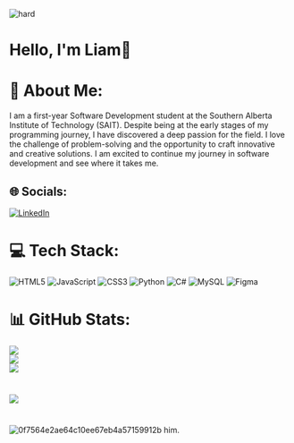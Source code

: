 ![hard](https://user-images.githubusercontent.com/115582651/220806898-8e4903f2-962e-4b44-8cb2-6664f5f34e2a.gif)


# Hello, I'm Liam👋

# 💫 About Me:
I am a first-year Software Development student at the Southern Alberta Institute of Technology (SAIT). Despite being at the early stages of my programming journey, I have discovered a deep passion for the field. I love the challenge of problem-solving and the opportunity to craft innovative and creative solutions. I am excited to continue my journey in software development and see where it takes me.

## 🌐 Socials:

[![LinkedIn](https://img.shields.io/badge/LinkedIn-%230077B5.svg?logo=linkedin&logoColor=white)](https://www.linkedin.com/in/liam-marrie-57a847257/)

# 💻 Tech Stack:

![HTML5](https://img.shields.io/badge/html5-%23E34F26.svg?style=for-the-badge&logo=html5&logoColor=white) ![JavaScript](https://img.shields.io/badge/javascript-%23323330.svg?style=for-the-badge&logo=javascript&logoColor=%23F7DF1E) ![CSS3](https://img.shields.io/badge/css3-%231572B6.svg?style=for-the-badge&logo=css3&logoColor=white) ![Python](https://img.shields.io/badge/python-3670A0?style=for-the-badge&logo=python&logoColor=ffdd54) ![C#](https://img.shields.io/badge/c%23-%23239120.svg?style=for-the-badge&logo=c-sharp&logoColor=white) ![MySQL](https://img.shields.io/badge/mysql-%2300f.svg?style=for-the-badge&logo=mysql&logoColor=white) ![Figma](https://img.shields.io/badge/figma-%23F24E1E.svg?style=for-the-badge&logo=figma&logoColor=white)

# 📊 GitHub Stats:

![](https://github-readme-stats.vercel.app/api?username=LiamMarrie&theme=blueberry&hide_border=false&include_all_commits=true&count_private=false)<br/>
![](https://github-readme-streak-stats.herokuapp.com/?user=LiamMarrie&theme=blueberry&hide_border=false)<br/>
![](https://github-readme-stats.vercel.app/api/top-langs/?username=LiamMarrie&theme=blueberry&hide_border=false&include_all_commits=true&count_private=false&layout=compact)
#
[![](https://visitcount.itsvg.in/api?id=LiamMarrie&icon=1&color=1)](https://visitcount.itsvg.in)
#
![0f7564e2ae64c10ee67eb4a57159912b](https://user-images.githubusercontent.com/115582651/220807377-f204a646-e830-4f79-bab2-ea7f8d7b1ba5.gif) him.

